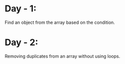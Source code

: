 # Day - 1:
Find an object from the array based on the condition.

# Day - 2:
Removing duplicates from an array without using loops.